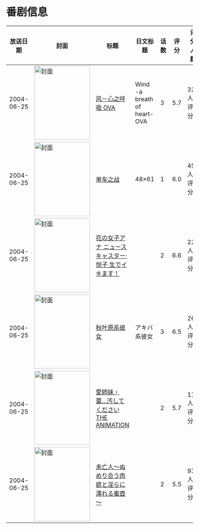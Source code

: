 # 番剧信息

|放送日期|封面|标题|日文标题|话数|评分|评分人数|
|---|---|---|---|---|---|---|
|2004-06-25|<img src="//lain.bgm.tv/pic/cover/c/f7/28/54724_0E4lr.jpg" alt="封面" style="width:150px;height:200px;object-fit:cover;">|[风－心之呼吸 OVA](https://bangumi.tv/subject/54724)|Wind -a breath of heart- OVA|3|5.7|32人评分|
|2004-06-25|<img src="//lain.bgm.tv/pic/cover/c/5c/f2/55723_nBB2E.jpg" alt="封面" style="width:150px;height:200px;object-fit:cover;">|[单车之战](https://bangumi.tv/subject/55723)|48×61|1|6.0|45人评分|
|2004-06-25|<img src="/img/no_icon_subject.png" alt="封面" style="width:150px;height:200px;object-fit:cover;">|[花の女子アナ ニュースキャスター·悦子 生でイキます！](https://bangumi.tv/subject/61424)||2|6.6|225人评分|
|2004-06-25|<img src="/img/no_icon_subject.png" alt="封面" style="width:150px;height:200px;object-fit:cover;">|[秋叶原系彼女](https://bangumi.tv/subject/63893)|アキバ系彼女|3|6.5|260人评分|
|2004-06-25|<img src="/img/no_icon_subject.png" alt="封面" style="width:150px;height:200px;object-fit:cover;">|[愛姉妹・蕾…汚してください THE ANIMATION](https://bangumi.tv/subject/64497)||2|5.7|119人评分|
|2004-06-25|<img src="/img/no_icon_subject.png" alt="封面" style="width:150px;height:200px;object-fit:cover;">|[未亡人～ぬめり合う肉欲と淫らに濡れる蜜壺～](https://bangumi.tv/subject/70278)||2|5.5|93人评分|
